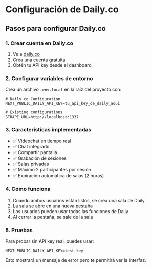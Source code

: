 # Configuración de Daily.co

## Pasos para configurar Daily.co

### 1. Crear cuenta en Daily.co
1. Ve a [daily.co](https://daily.co)
2. Crea una cuenta gratuita
3. Obtén tu API key desde el dashboard

### 2. Configurar variables de entorno
Crea un archivo `.env.local` en la raíz del proyecto con:

```env
# Daily.co Configuration
NEXT_PUBLIC_DAILY_API_KEY=tu_api_key_de_daily_aqui

# Existing configurations
STRAPI_URL=http://localhost:1337
```

### 3. Características implementadas
- ✅ Videochat en tiempo real
- ✅ Chat integrado
- ✅ Compartir pantalla
- ✅ Grabación de sesiones
- ✅ Salas privadas
- ✅ Máximo 2 participantes por sesión
- ✅ Expiración automática de salas (2 horas)

### 4. Cómo funciona
1. Cuando ambos usuarios están listos, se crea una sala de Daily
2. La sala se abre en una nueva pestaña
3. Los usuarios pueden usar todas las funciones de Daily
4. Al cerrar la pestaña, se sale de la sala

### 5. Pruebas
Para probar sin API key real, puedes usar:
```env
NEXT_PUBLIC_DAILY_API_KEY=test_key
```

Esto mostrará un mensaje de error pero te permitirá ver la interfaz. 